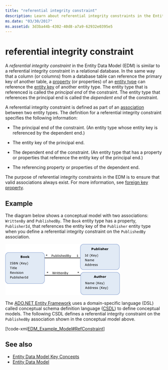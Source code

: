 ```yaml
---
title: "referential integrity constraint"
description: Learn about referential integrity constraints in the Entity Data Model, which ensure that valid associations always exist between entity types.
ms.date: "03/30/2017"
ms.assetid: 3d3ba44b-4302-40d8-a7a9-62932e0395e5
---
```

# referential integrity constraint
A *referential integrity constraint* in the Entity Data Model (EDM) is similar to a referential integrity constraint in a relational database. In the same way that a column (or columns) from a database table can reference the primary key of another table, a [property](property.md) (or properties) of an [entity type](entity-type.md) can reference the [entity key](entity-key.md) of another entity type. The entity type that is referenced is called the *principal end* of the constraint. The entity type that references the principal end is called the *dependent end* of the constraint.  
  
 A referential integrity constraint is defined as part of an [association](association-type.md) between two entity types. The definition for a referential integrity constraint specifies the following information:  
  
- The principal end of the constraint. (An entity type whose entity key is referenced by the dependent end.)  
  
- The entity key of the principal end.  
  
- The dependent end of the constraint. (An entity type that has a property or properties that reference the entity key of the principal end.)  
  
- The referencing property or properties of the dependent end.  
  
 The purpose of referential integrity constraints in the EDM is to ensure that valid associations always exist. For more information, see [foreign key property](foreign-key-property.md).  
  
## Example  
 The diagram below shows a conceptual model with two associations: `WrittenBy` and `PublishedBy`. The `Book` entity type has a property, `PublisherId`, that references the entity key of the `Publisher` entity type when you define a referential integrity constraint on the `PublishedBy` association.  
  
 ![RefConstraintModel](./media/referential-integrity-constraint/reference-constraint-model.gif "Example of a referential constraint model")  
  
 The [ADO.NET Entity Framework](./ef/index.md) uses a domain-specific language (DSL) called conceptual schema definition language ([CSDL](/ef/ef6/modeling/designer/advanced/edmx/csdl-spec)) to define conceptual models. The following CSDL defines a referential integrity constraint on the `PublishedBy` association shown in the conceptual model above.  
  
 [!code-xml[EDM_Example_Model#RefConstraint](../../../../samples/snippets/xml/VS_Snippets_Data/edm_example_model/xml/books4.edmx#refconstraint)]  
  
## See also

- [Entity Data Model Key Concepts](entity-data-model-key-concepts.md)
- [Entity Data Model](entity-data-model.md)
